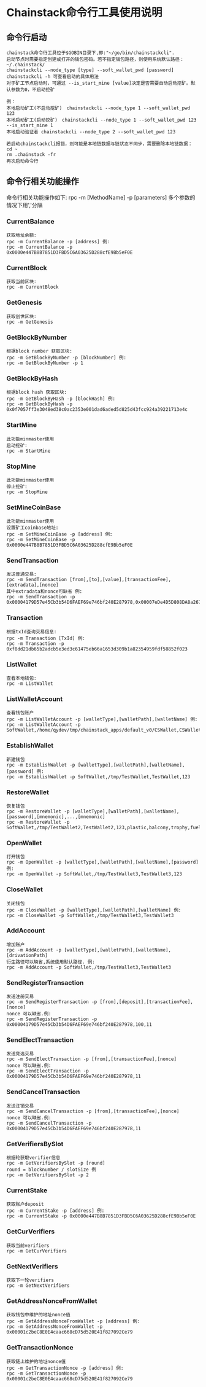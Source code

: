 # Chainstack命令行工具使用说明

## 命令行启动
```
chainstack命令行工具位于$GOBIN目录下,即:"~/go/bin/chainstackcli".
启动节点时需要指定创建或打开的钱包密码。若不指定钱包路径，则使用系统默认路径：~/.chainstack/
chainstackcli --node_type [type] --soft_wallet_pwd [password]
chainstackcli -h 可查看启动的具体用法
对于矿工节点启动时，可通过 --is_start_mine [value]决定是否需要自动启动挖矿。默认参数为0，不启动挖矿

例：
本地启动矿工(不启动挖矿)　chainstackcli --node_type 1 --soft_wallet_pwd 123
本地启动矿工(启动挖矿)　chainstackcli --node_type 1 --soft_wallet_pwd 123 --is_start_mine 1 
本地启动验证者 chainstackcli --node_type 2 --soft_wallet_pwd 123

若启动chainstackcli报错，则可能是本地链数据与链状态不同步，需要删除本地链数据：
cd ~
rm .chainstack -fr
再次启动命令行
```
## 命令行相关功能操作
命令行相关功能操作如下:
rpc -m [MethodName] -p [parameters]
多个参数的情况下用','分隔

### CurrentBalance
```
获取地址余额:
rpc -m CurrentBalance -p [address] 例:
rpc -m CurrentBalance -p 0x0000e447B8B7851D3FBD5C6A03625D288cfE9Bb5eF0E
```

### CurrentBlock
```
获取当前区块:
rpc -m CurrentBlock
```

### GetGenesis
```
获取创世区块:
rpc -m GetGenesis
```
### GetBlockByNumber
```
根据block number 获取区块:
rpc -m GetBlockByNumber -p [blockNumber] 例:
rpc -m GetBlockByNumber -p 1
```
### GetBlockByHash
```
根据block hash 获取区块:
rpc -m GetBlockByHash -p [blockHash] 例:
rpc -m GetBlockByHash -p  0x0f7057ff3e3048ed38c0ac2353e001dad6aded5d825d43fcc924a39221713e4c
```

### StartMine
```
此功能minmaster使用
启动挖矿:
rpc -m StartMine
```

### StopMine
```
此功能minmaster使用
停止挖矿:
rpc -m StopMine
```

### SetMineCoinBase
```
此功能minmaster使用
设置矿工coinbase地址:
rpc -m SetMineCoinBase -p [address] 例:
rpc -m SetMineCoinBase -p 0x0000e447B8B7851D3FBD5C6A03625D288cfE9Bb5eF0E
```

### SendTransaction
```
发送普通交易:
rpc -m SendTransaction [from],[to],[value],[transactionFee],[extradata],[nonce]
其中extradata和nonce可缺省 例:
rpc -m SendTransaction -p 0x00004179D57e45Cb3b54D6FAEF69e746bf240E287978,0x00007eDe4D5D808DA8a267284b38E00ABccb42889dF2,20000,10
```

### Transaction
```
根据txId查询交易信息:
rpc -m Transaction [TxId] 例:
rpc -m Transaction -p 0xf8dd21db65b2adcb5e3ed3c61475eb66a1653d309b1a82354959fdf58852f023
```

### ListWallet
```
查看本地钱包:
rpc -m ListWallet
```

### ListWalletAccount
```
查看钱包账户
rpc -m ListWalletAccount -p [walletType],[walletPath],[walletName] 例:
rpc -m ListWalletAccount -p SoftWallet,/home/qydev/tmp/chainstack_apps/default_v0/CSWallet,CSWallet
```

### EstablishWallet
```
新建钱包
rpc -m EstablishWallet -p [walletType],[walletPath],[walletName],[password] 例:
rpc -m EstablishWallet -p SoftWallet,/tmp/TestWallet,TestWallet,123

```
### RestoreWallet
```
恢复钱包
rpc -m RestoreWallet -p [walletType],[walletPath],[walletName],[password],[mnemonic],...,[mnemonic]
rpc -m RestoreWallet -p SoftWallet,/tmp/TestWallet2,TestWallet2,123,plastic,balcony,trophy,fuel,vacant,inmate,profit,rival,mimic,cute,hurdle,pig,column,pudding,visit,edge,rhythm,armed,cook,federal,amount,stock,damp,bring
```

### OpenWallet
```
打开钱包
rpc -m OpenWallet -p [walletType],[walletPath],[walletName],[password]  例:
rpc -m OpenWallet -p SoftWallet,/tmp/TestWallet3,TestWallet3,123

```

### CloseWallet
```
关闭钱包
rpc -m CloseWallet -p [walletType],[walletPath],[walletName] 例:
rpc -m CloseWallet -p SoftWallet,/tmp/TestWallet3,TestWallet3

```

### AddAccount
```
增加账户
rpc -m AddAccount -p [walletType],[walletPath],[walletName],[drivationPath]
衍生路径可以缺省,系统使用默认路径. 例:
rpc -m AddAccount -p SoftWallet,/tmp/TestWallet3,TestWallet3
```

### SendRegisterTransaction
```
发送注册交易
rpc -m SendRegisterTransaction -p [from],[deposit],[transactionFee],[nonce]
nonce 可以缺省.例:
rpc -m SendRegisterTransaction -p 0x00004179D57e45Cb3b54D6FAEF69e746bf240E287978,100,11
``` 

### SendElectTransaction
```
发送竞选交易
rpc -m SendElectTransaction -p [from],[transactionFee],[nonce]
nonce 可以缺省.例:
rpc -m SendElectTransaction -p 0x00004179D57e45Cb3b54D6FAEF69e746bf240E287978,11
``` 

### SendCancelTransaction
```
发送注销交易
rpc -m SendCancelTransaction -p [from],[transactionFee],[nonce]
nonce 可以缺省.例:
rpc -m SendCancelTransaction -p 0x00004179D57e45Cb3b54D6FAEF69e746bf240E287978,11
``` 

### GetVerifiersBySlot
```
根据轮获取verifier信息
rpc -m GetVerifiersBySlot -p [round]
round = blocknumber / slotSize 例
rpc -m GetVerifiersBySlot -p 2

```

### CurrentStake
```
获取账户deposit
rpc -m CurrentStake -p [address] 例:
rpc -m CurrentStake -p 0x0000e447B8B7851D3FBD5C6A03625D288cfE9Bb5eF0E

```

### GetCurVerifiers
```
获取当前verifiers
rpc -m GetCurVerifiers
```

### GetNextVerifiers
```
获取下一轮verifiers
rpc -m GetNextVerifiers
```

### GetAddressNonceFromWallet
```
获取钱包中维护的地址nonce值
rpc -m GetAddressNonceFromWallet -p [address] 例:
rpc -m GetAddressNonceFromWallet -p 0x00001c2beC8E0E4caac668cD75d520E41f827092Ce79
```

### GetTransactionNonce
```
获取链上维护的地址nonce值
rpc -m GetTransactionNonce -p [address] 例:
rpc -m GetTransactionNonce -p 0x00001c2beC8E0E4caac668cD75d520E41f827092Ce79
```


